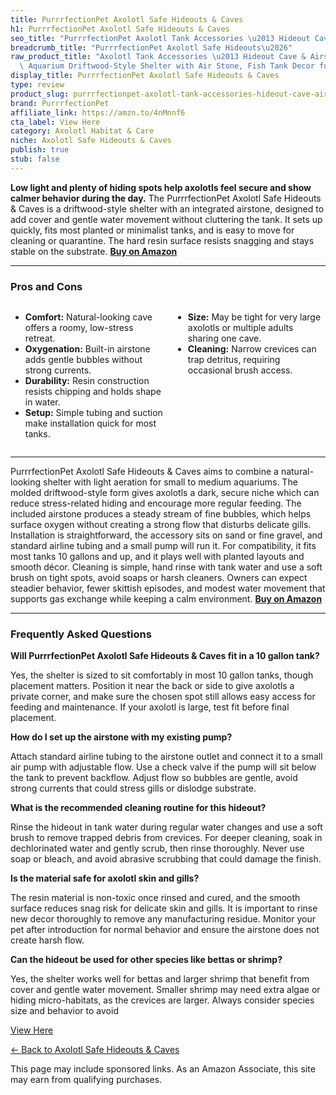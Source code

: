 ```yaml
---
title: PurrrfectionPet Axolotl Safe Hideouts & Caves
h1: PurrrfectionPet Axolotl Safe Hideouts & Caves
seo_title: "PurrrfectionPet Axolotl Tank Accessories \u2013 Hideout Cave &\u2026"
breadcrumb_title: "PurrrfectionPet Axolotl Safe Hideouts\u2026"
raw_product_title: "Axolotl Tank Accessories \u2013 Hideout Cave & Airstone Bubbler,\
  \ Aquarium Driftwood-Style Shelter with Air Stone, Fish Tank Decor for Axolotl/Betta"
display_title: PurrrfectionPet Axolotl Safe Hideouts & Caves
type: review
product_slug: purrrfectionpet-axolotl-tank-accessories-hideout-cave-airstone-bubbler-97f7a926
brand: PurrrfectionPet
affiliate_link: https://amzn.to/4nMnnf6
cta_label: View Here
category: Axolotl Habitat & Care
niche: Axolotl Safe Hideouts & Caves
publish: true
stub: false
---
```


<div id="intro" class="full-width">
  <p><strong>Low light and plenty of hiding spots help axolotls feel secure and show calmer behavior during the day.</strong> The PurrrfectionPet Axolotl Safe Hideouts & Caves is a driftwood-style shelter with an integrated airstone, designed to add cover and gentle water movement without cluttering the tank. It sets up quickly, fits most planted or minimalist tanks, and is easy to move for cleaning or quarantine. The hard resin surface resists snagging and stays stable on the substrate. <a href="https://amzn.to/4nMnnf6" rel="nofollow sponsored noopener" target="_blank"><strong>Buy on Amazon</strong></a></p>
</div>

<hr />
<h3 id="pros-cons">Pros and Cons</h3>
<div class="pc-grid" style="display:grid;grid-template-columns:1fr 1fr;gap:16px;">
  <ul>
    <li><strong>Comfort:</strong> Natural-looking cave offers a roomy, low-stress retreat.</li>
    <li><strong>Oxygenation:</strong> Built-in airstone adds gentle bubbles without strong currents.</li>
    <li><strong>Durability:</strong> Resin construction resists chipping and holds shape in water.</li>
    <li><strong>Setup:</strong> Simple tubing and suction make installation quick for most tanks.</li>
  </ul>
  <ul>
    <li><strong>Size:</strong> May be tight for very large axolotls or multiple adults sharing one cave.</li>
    <li><strong>Cleaning:</strong> Narrow crevices can trap detritus, requiring occasional brush access.</li>
  </ul>
</div>
<hr />

<div class="full-width">
  <p>PurrrfectionPet Axolotl Safe Hideouts & Caves aims to combine a natural-looking shelter with light aeration for small to medium aquariums. The molded driftwood-style form gives axolotls a dark, secure niche which can reduce stress-related hiding and encourage more regular feeding. The included airstone produces a steady stream of fine bubbles, which helps surface oxygen without creating a strong flow that disturbs delicate gills. Installation is straightforward, the accessory sits on sand or fine gravel, and standard airline tubing and a small pump will run it. For compatibility, it fits most tanks 10 gallons and up, and it plays well with planted layouts and smooth décor. Cleaning is simple, hand rinse with tank water and use a soft brush on tight spots, avoid soaps or harsh cleaners. Owners can expect steadier behavior, fewer skittish episodes, and modest water movement that supports gas exchange while keeping a calm environment. <a href="https://amzn.to/4nMnnf6" rel="nofollow sponsored noopener" target="_blank"><strong>Buy on Amazon</strong></a></p>
</div>

<hr />
<h3 id="faqs">Frequently Asked Questions</h3>

<p><strong>Will PurrrfectionPet Axolotl Safe Hideouts & Caves fit in a 10 gallon tank?</strong></p>
<p>Yes, the shelter is sized to sit comfortably in most 10 gallon tanks, though placement matters. Position it near the back or side to give axolotls a private corner, and make sure the chosen spot still allows easy access for feeding and maintenance. If your axolotl is large, test fit before final placement.</p>

<p><strong>How do I set up the airstone with my existing pump?</strong></p>
<p>Attach standard airline tubing to the airstone outlet and connect it to a small air pump with adjustable flow. Use a check valve if the pump will sit below the tank to prevent backflow. Adjust flow so bubbles are gentle, avoid strong currents that could stress gills or dislodge substrate.</p>

<p><strong>What is the recommended cleaning routine for this hideout?</strong></p>
<p>Rinse the hideout in tank water during regular water changes and use a soft brush to remove trapped debris from crevices. For deeper cleaning, soak in dechlorinated water and gently scrub, then rinse thoroughly. Never use soap or bleach, and avoid abrasive scrubbing that could damage the finish.</p>

<p><strong>Is the material safe for axolotl skin and gills?</strong></p>
<p>The resin material is non-toxic once rinsed and cured, and the smooth surface reduces snag risk for delicate skin and gills. It is important to rinse new decor thoroughly to remove any manufacturing residue. Monitor your pet after introduction for normal behavior and ensure the airstone does not create harsh flow.</p>

<p><strong>Can the hideout be used for other species like bettas or shrimp?</strong></p>
<p>Yes, the shelter works well for bettas and larger shrimp that benefit from cover and gentle water movement. Smaller shrimp may need extra algae or hiding micro-habitats, as the crevices are larger. Always consider species size and behavior to avoid
<p><a class="btn" href="https://amzn.to/4nMnnf6" target="_blank" rel="nofollow sponsored noopener">View Here</a></p>
<p><a href="/roundups/axolotl-habitat-care/axolotl-safe-hideouts-caves/">← Back to Axolotl Safe Hideouts & Caves</a></p>
<aside class="disclosure">This page may include sponsored links. As an Amazon Associate, this site may earn from qualifying purchases.</aside>
